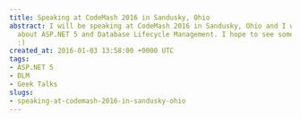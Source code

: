 ```yaml
---
title: Speaking at CodeMash 2016 in Sandusky, Ohio
abstract: I will be speaking at CodeMash 2016 in Sandusky, Ohio and I will be talking
  about ASP.NET 5 and Database Lifecycle Management. I hope to see some of you there
  :)
created_at: 2016-01-03 13:58:00 +0000 UTC
tags:
- ASP.NET 5
- DLM
- Geek Talks
slugs:
- speaking-at-codemash-2016-in-sandusky-ohio
---
```


